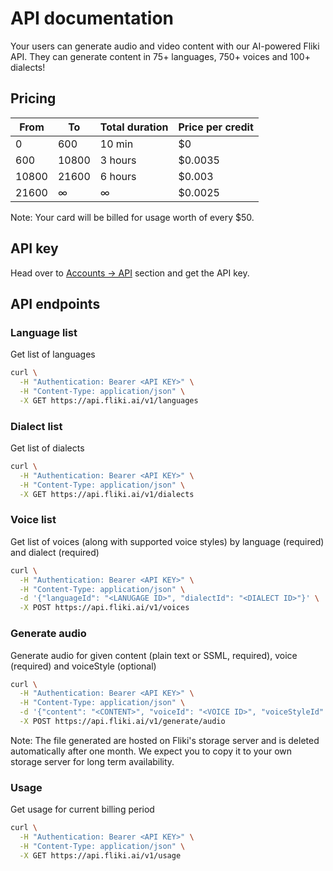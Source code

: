 # API documentation
Your users can generate audio and video content with our AI-powered Fliki API. They can generate content in 75+ languages, 750+ voices and 100+ dialects!

## Pricing

| From | To | Total duration | Price per credit |
| --- | --- | --- | --- |
| 0 | 600 | 10 min | $0 |
| 600 | 10800 | 3 hours | $0.0035 |
| 10800 | 21600 | 6 hours | $0.003 |
| 21600 | ∞ | ∞ | $0.0025 |

Note: Your card will be billed for usage worth of every $50.

## API key
Head over to [Accounts → API](https://app.fliki.ai/account/api-access) section and get the API key.

## API endpoints

### Language list
Get list of languages
```bash
curl \
  -H "Authentication: Bearer <API KEY>" \
  -H "Content-Type: application/json" \
  -X GET https://api.fliki.ai/v1/languages
```

### Dialect list
Get list of dialects
```bash
curl \
  -H "Authentication: Bearer <API KEY>" \
  -H "Content-Type: application/json" \
  -X GET https://api.fliki.ai/v1/dialects
```

### Voice list
Get list of voices (along with supported voice styles) by language (required) and dialect (required)
```bash
curl \
  -H "Authentication: Bearer <API KEY>" \
  -H "Content-Type: application/json" \
  -d '{"languageId": "<LANUGAGE ID>", "dialectId": "<DIALECT ID>"}' \
  -X POST https://api.fliki.ai/v1/voices
```

### Generate audio
Generate audio for given content (plain text or SSML, required), voice (required) and voiceStyle (optional)
```bash
curl \
  -H "Authentication: Bearer <API KEY>" \
  -H "Content-Type: application/json" \
  -d '{"content": "<CONTENT>", "voiceId": "<VOICE ID>", "voiceStyleId": "<VOICE STYLE ID>"}' \
  -X POST https://api.fliki.ai/v1/generate/audio
```
Note: The file generated are hosted on Fliki's storage server and is deleted automatically after one month. We expect you to copy it to your own storage server for long term availability.

### Usage
Get usage for current billing period
```bash
curl \
  -H "Authentication: Bearer <API KEY>" \
  -H "Content-Type: application/json" \
  -X GET https://api.fliki.ai/v1/usage
```
